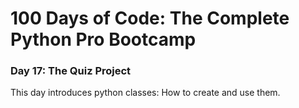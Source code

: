 # 100 Days of Code: The Complete Python Pro Bootcamp

### Day 17: The Quiz Project

This day introduces python classes: How to create and use them.
